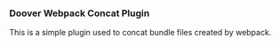 ### Doover Webpack Concat Plugin
This is a simple plugin used to concat bundle files created by webpack.